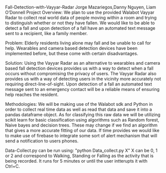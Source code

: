 Fall-Detection-with-Vayyar-Radar
Jorge Mazariegos,Danny Nguyen, Liam O’Donnell
Project Overview:
We plan to use the provided Walabot Vayyar Radar to collect real world data of people moving within a room and trying to distinguish whether or not they have fallen. We would like to be able to detect a fall and upon detection of a fall have an automated text message sent to a recipient, like a family member. 

Problem:
Elderly residents living alone may fall and be unable to call for help. Wearables and camera based detection devices have been implemented before, but these come with certain disadvantages. 

Solution:
Using the Vayyar Radar as an alternative to wearables and camera based fall detection devices provides us with a way to detect when a fall occurs without compromising the privacy of users. The Vayyar Radar also provides us with a way of detecting users in the vicinity more accurately not requiring direct-line-of-sight. Upon detection of a fall an automated text message sent to an emergency contact will be a reliable means of ensuring help reaches the resident.

Methodologies:
We will be making use of the Walabot sdk and Python in order to collect real time data as well as read that data and save it into a pandas dataframe object. As for classifying this raw data we will be utilizing scikit learn for basic classification using algorithms such as Random forest, Naive bayes and decision trees. These may change if we find an algorithm that gives a more accurate fitting of our data. If time provides we would like to make use of firebase to integrate some sort of alert mechanism that will send a notification to users phones.

Data-Collect.py can be run using: "python Data_collect.py X"
X can be 0, 1 or 2 and correspond to Walking, Standing or Falling as the activity that is being recorded.
It runs for 5 minutes or until the user intterupts it with Ctrl+C. 